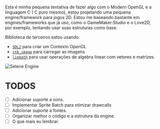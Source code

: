 Esta é minha pequena tentativa de fazer algo com o Modern OpenGL e a linguagem C ( C puro mesmo), estou projetando uma pequena engine/framework para jogos 2D. Estou me baseando bastante em engines/frameworks que já uso, como o GameMaker:Studio e o Love2D, por exemplo, tentando usar suas estruturas como base.

Biblioteca de terceiros estou usando:
- [`SDL2`](https://www.libsdl.org/) para criar um Contexto OpenGL
- [`stb_image`](https://github.com/nothings/stb) para carregar as imagens
- [`linmath`](https://github.com/datenwolf/linmath.h) para usar operações de algebra linear com vetores e matrizes.

![Selene Engine](https://raw.githubusercontent.com/canoi12/canoi12.github.io/master/ImagensSite/selene_engine.png)

# TODOS
- [ ] Adicionar suporte a sons.
- [ ] Implementar Sprite Batch para otimizar drawcalls
- [ ] Adicionar suporte a fontes.
- [ ] Organizar melhor o código e a estrutura da engine.
- [ ] O que mais eu lembrar.